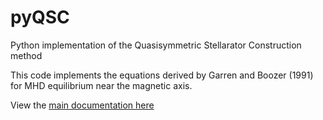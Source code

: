 # pyQSC
Python implementation of the Quasisymmetric Stellarator Construction method

This code implements the equations derived by Garren and Boozer (1991) for MHD equilibrium near the magnetic axis.

View the [main documentation here](https://landreman.github.io/pyQSC/)